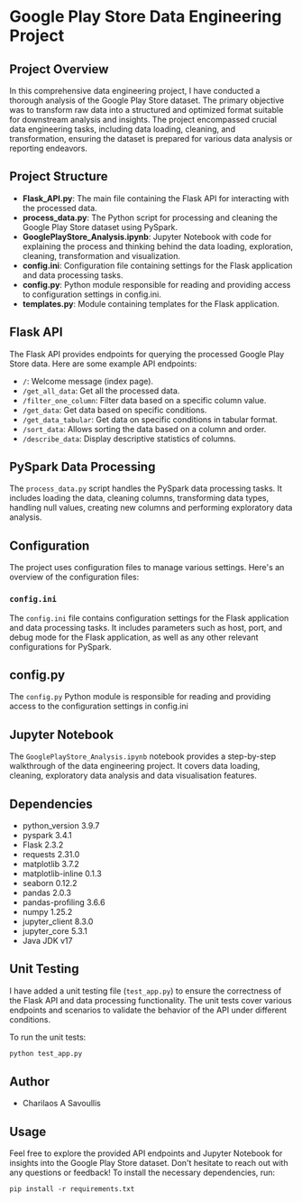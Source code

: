 # Google Play Store Data Engineering Project

## Project Overview

In this comprehensive data engineering project, I have conducted a thorough analysis of the Google Play Store dataset. The primary objective was to transform raw data into a structured and optimized format suitable for downstream analysis and insights. The project encompassed crucial data engineering tasks, including data loading, cleaning, and transformation, ensuring the dataset is prepared for various data analysis or reporting endeavors.

## Project Structure

- **Flask_API.py**: The main file containing the Flask API for interacting with the processed data.
- **process_data.py**: The Python script for processing and cleaning the Google Play Store dataset using PySpark.
- **GooglePlayStore_Analysis.ipynb**: Jupyter Notebook with code for explaining the process and thinking behind the data loading, exploration, cleaning, transformation and visualization.
- **config.ini**: Configuration file containing settings for the Flask application and data processing tasks.
- **config.py**: Python module responsible for reading and providing access to configuration settings in config.ini.
- **templates.py**: Module containing templates for the Flask application.

## Flask API

The Flask API provides endpoints for querying the processed Google Play Store data. Here are some example API endpoints:

- `/`: Welcome message (index page).
- `/get_all_data`: Get all the processed data.
- `/filter_one_column`: Filter data based on a specific column value.
- `/get_data`: Get data based on specific conditions.
- `/get_data_tabular`: Get data on specific conditions in tabular format.
- `/sort_data`: Allows sorting the data based on a column and order.
- `/describe_data`: Display descriptive statistics of columns.

## PySpark Data Processing

The `process_data.py` script handles the PySpark data processing tasks. It includes loading the data, cleaning columns, transforming data types, handling null values, creating new columns and performing exploratory data analysis.

## Configuration

The project uses configuration files to manage various settings. Here's an overview of the configuration files:

### `config.ini`

The `config.ini` file contains configuration settings for the Flask application and data processing tasks. It includes parameters such as host, port, and debug mode for the Flask application, as well as any other relevant configurations for PySpark.

## config.py

The `config.py` Python module is responsible for reading and providing access to the configuration settings in config.ini

## Jupyter Notebook

The `GooglePlayStore_Analysis.ipynb` notebook provides a step-by-step walkthrough of the data engineering project. It covers data loading, cleaning, exploratory data analysis and data visualisation features.

## Dependencies

- python_version 3.9.7
- pyspark 3.4.1
- Flask 2.3.2
- requests 2.31.0
- matplotlib 3.7.2
- matplotlib-inline 0.1.3
- seaborn 0.12.2
- pandas 2.0.3
- pandas-profiling 3.6.6
- numpy 1.25.2
- jupyter_client 8.3.0
- jupyter_core 5.3.1
- Java JDK v17

## Unit Testing

I have added a unit testing file (`test_app.py`) to ensure the correctness of the Flask API and data processing functionality. The unit tests cover various endpoints and scenarios to validate the behavior of the API under different conditions.

To run the unit tests:

```bash
python test_app.py
```

## Author

- Charilaos A Savoullis

## Usage

Feel free to explore the provided API endpoints and Jupyter Notebook for insights into the Google Play Store dataset. Don't hesitate to reach out with any questions or feedback! To install the necessary dependencies, run:

```
pip install -r requirements.txt
```
